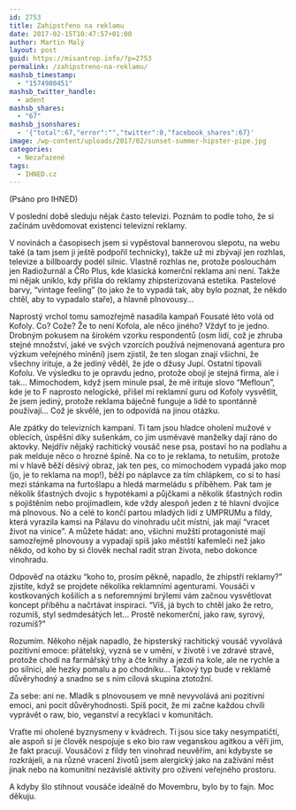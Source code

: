 ```yaml
---
id: 2753
title: Zahipstřeno na reklamu
date: 2017-02-15T10:47:57+01:00
author: Martin Malý
layout: post
guid: https://misantrop.info/?p=2753
permalink: /zahipstreno-na-reklamu/
mashsb_timestamp:
  - "1574980451"
mashsb_twitter_handle:
  - adent
mashsb_shares:
  - "67"
mashsb_jsonshares:
  - '{"total":67,"error":"","twitter":0,"facebook_shares":67}'
image: /wp-content/uploads/2017/02/sunset-summer-hipster-pipe.jpg
categories:
  - Nezařazené
tags:
  - IHNED.cz
---
```

(Psáno pro IHNED)

V poslední době sleduju nějak často televizi. Poznám to podle toho, že si začínám uvědomovat existenci televizní reklamy.

V novinách a časopisech jsem si vypěstoval bannerovou slepotu, na webu také (a tam jsem ji ještě podpořil technicky), takže už mi zbývají jen rozhlas, televize a billboardy podél silnic. Vlastně rozhlas ne, protože poslouchám jen Radiožurnál a ČRo Plus, kde klasická komerční reklama ani není. Takže mi nějak uniklo, kdy přišla do reklamy zhipsterizovaná estetika. Pastelové barvy, “vintage feeling” (to jako že to vypadá tak, aby bylo poznat, že někdo chtěl, aby to vypadalo staře), a hlavně plnovousy…

Naprostý vrchol tomu samozřejmě nasadila kampaň Fousaté léto volá od Kofoly. Co? Cože? Že to není Kofola, ale něco jiného? Vždyť to je jedno. Drobným pokusem na širokém vzorku respondentů (osm lidí, což je zhruba stejné množství, jaké ve svých vzorcích používá nejmenovaná agentura pro výzkum veřejného mínění) jsem zjistil, že ten slogan znají všichni, že všechny irituje, a že jediný věděl, že jde o džusy Jupí. Ostatní tipovali Kofolu. Ve výsledku to je opravdu jedno, protože obojí je stejná firma, ale i tak… Mimochodem, když jsem minule psal, že mě irituje slovo “Mefloun”, kde je to F naprosto nelogické, přišel mi reklamní guru od Kofoly vysvětlit, že jsem jediný, protože reklama báječně funguje a lidé to spontánně používají… Což je skvělé, jen to odpovídá na jinou otázku.

Ale zpátky do televizních kampaní. Ti tam jsou hladce oholení mužové v oblecích, úspěšní díky sušenkám, co jim usměvavé manželky dají ráno do aktovky. Nejdřív nějaký rachitický vousáč nese psa, postaví ho na podlahu a pak melduje něco o hrozné špíně. Na co to je reklama, to netuším, protože mi v hlavě běží děsivý obraz, jak ten pes, co mimochodem vypadá jako mop (jo, je to reklama na mop!), běží po náplavce za tím chlápkem, co si to hasí mezi stánkama na furtošlapu a hledá marmeládu s příběhem. Pak tam je několik šťastných dvojic s hypotékami a půjčkami a několik šťastných rodin s pojištěním nebo projímadlem, kde vždy alespoň jeden z té hlavní dvojice má plnovous. No a celé to končí partou mladých lidí z UMPRUMu a fildy, která vyrazila kamsi na Pálavu do vinohradu učit místní, jak mají “vracet život na vinice”. A můžete hádat: ano, všichni mužští protagonisté mají samozřejmě plnovousy a vypadají spíš jako městští kafemleči než jako někdo, od koho by si člověk nechal radit stran života, nebo dokonce vinohradu.



Odpověď na otázku “koho to, prosím pěkně, napadlo, že zhipstří reklamy?” zjistíte, když se projdete několika reklamními agenturami. Vousáči v kostkovaných košilích a s neforemnými brýlemi vám začnou vysvětlovat koncept příběhu a načrtávat inspiraci. “Víš, já bych to chtěl jako že retro, rozumíš, styl sedmdesátých let… Prostě nekomerční, jako raw, syrový, rozumíš?”

Rozumím. Někoho nějak napadlo, že hipsterský rachitický vousáč vyvolává pozitivní emoce: přátelský, vyzná se v umění, v životě i ve zdravé stravě, protože chodí na farmářský trhy a čte knihy a jezdí na kole, ale ne rychle a po silnici, ale hezky pomalu a po chodníku… Takový typ bude v reklamě důvěryhodný a snadno se s ním cílová skupina ztotožní.

Za sebe: ani ne. Mladík s plnovousem ve mně nevyvolává ani pozitivní emoci, ani pocit důvěryhodnosti. Spíš pocit, že mi začne každou chvíli vyprávět o raw, bio, veganství a recyklaci v komunitách.

Vraťte mi oholené byznysmeny v kvádrech. Ti jsou sice taky nesympatičtí, ale aspoň si je člověk nespojuje s eko bio raw veganskou agitkou a věří jim, že fakt pracují. Vousáčovi z fildy ten vinohrad neuvěřím, ani kdybyste se rozkrájeli, a na různé vracení životů jsem alergický jako na zažívání měst jinak nebo na komunitní nezávislé aktivity pro oživení veřejného prostoru.

A kdyby šlo stihnout vousáče ideálně do Movembru, bylo by to fajn. Moc děkuju.